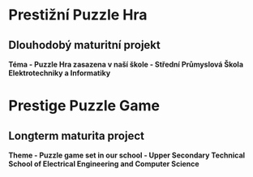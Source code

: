 # Prestižní Puzzle Hra
## Dlouhodobý maturitní projekt
**Téma - Puzzle Hra zasazena v naší škole - Střední Průmyslová Škola Elektrotechniky a Informatiky**









# Prestige Puzzle Game
## Longterm maturita project
**Theme - Puzzle game set in our school - Upper Secondary Technical School of Electrical Engineering and Computer Science**
